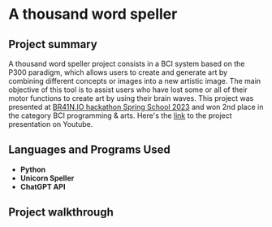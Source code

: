 <h1>A thousand word speller</h1>

## Project summary
A thousand word speller project consists in a BCI system based on the P300 paradigm, which allows users to create and generate art by combining different concepts or images into a new artistic image. The main objective of this tool is to assist users who have lost some or all of their motor functions to create art by using their brain waves. This project was presented at [BR41N.IO hackathon Spring School 2023](https://www.br41n.io/Spring-School-2023) and won 2nd place in the category BCI programming & arts. Here's the [link](https://www.youtube.com/watch?v=LKrOSglzkWM) to the project presentation on Youtube.

<h2>Languages and Programs Used</h2>

- <b>Python</b>
- <b>Unicorn Speller</b>
- <b>ChatGPT API</b>

## Project walkthrough



<!--
 ```diff
- text in red
+ text in green
! text in orange
# text in gray
@@ text in purple (and bold)@@
```
--!>
